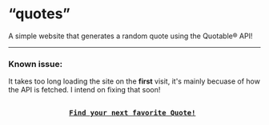 # “quotes”
A simple website that generates a random quote using the Quotable® API!
___________________________________________________________
### Known issue: 
It takes too long loading the site on the **first** visit, it's mainly becuase of how the API is fetched. I intend on fixing that soon!
<pre align = "center"> <b> 
<a href="https://dizzydroid.github.io/quotes/">Find your next favorite Quote!</a> </b>
</pre>
